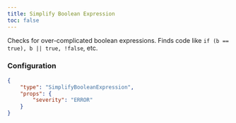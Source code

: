 ```yaml
---
title: Simplify Boolean Expression
toc: false
---
```


Checks for over-complicated boolean expressions. Finds code like `if (b == true), b || true, !false`, etc.

### Configuration

```json
{
    "type": "SimplifyBooleanExpression",
    "props": {
        "severity": "ERROR"
    }
}
```